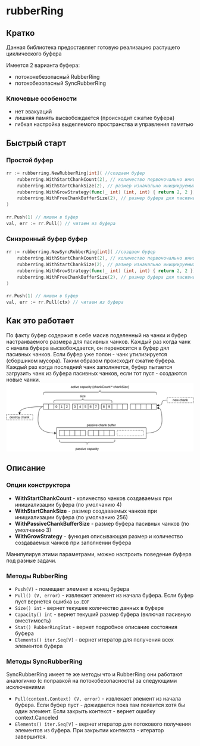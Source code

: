 # rubberRing

## Кратко

Данная библиотека предоставляет готовую реализацию растущего циклического буфера

Имеется 2 варианта буфера:
- потоконебезопасный RubberRing
- потокобезопасный SyncRubberRing

### Ключевые особености

- нет эвакуаций
- лишняя память высвобождается (происходит сжатие буфера)
- гибкая настройка выделяемого пространства и управления памятью

## Быстрый старт

### Простой буфер

```go
rr := rubberring.NewRubberRing[int]( //создаем буфер
	rubberring.WithStartChankCount(2), // количество первоночально инициируемых чанков
	rubberring.WithStartChankSize(2), // размер изначально инициируемых чанков
	rubberring.WithGrowStrategy(func(_ int) (int, int) { return 2, 2 }), // функция роста (на вход текущее капасити, возвращает размер новых чанков и их количество)
	rubberring.WithFreeChankBufferSize(2), // размер буфера для пасивных чанков
)

rr.Push(1) // пишем в буфер
val, err := rr.Pull() // читаем из буфера
```

### Синхронный буфер буфер

```go
rr := rubberring.NewSyncRubberRing[int]( //создаем буфер
	rubberring.WithStartChankCount(2), // количество первоночально инициируемых чанков
	rubberring.WithStartChankSize(2), // размер изначально инициируемых чанков
	rubberring.WithGrowStrategy(func(_ int) (int, int) { return 2, 2 }), // функция роста (на вход текущее капасити, возвращает размер новых чанков и их количество)
	rubberring.WithFreeChankBufferSize(2), // размер буфера для пасивных чанков
)

rr.Push(1) // пишем в буфер
val, err := rr.Pull(ctx) // читаем из буфера
```

## Как это работает

По факту буфер содержит в себе масив поделенный на чанки и буфер настраиваемого размера для пасивных чанков.
Каждый раз когда чанк с начала буфера высвобождается, он переносится в буфер дял пасивных чанков. Если буфер уже полон - чанк утилизируется (сборшиком мусора). Таким образом происходит сжатие буфера.
Каждый раз когда последний чанк заполняется, буфер пытается загрузить чанк из буфера пасивных чанков, если тот пуст - создаются новые чанки.
![Схема](docs/scheme.drawio.svg)


## Описание

### Опции конструктора

- **WithStartChankCount** - количество чанков создаваемых при инициализации буфера (по умолчанию 4)
- **WithStartChankSize** - размер создаваемых чанков при инициализации буфера (по умолчанию 256)
- **WithPassiveChankBufferSize** - размер буфера пасивных чанков (по умолчанию 3)
- **WithGrowStrategy** - функция описывающая размер и количество создаваемых чанков при заполнении буфера

Манипулируя этими параметрами, можно настроить поведение буфера под разные задачи.

### Методы RubberRing

- `Push(V)` - помещает элемент в конец буфера
- `Pull() (V, error)` - извлекает элемент из начала буфера. Если буфер пуст вернется ошибка `io.EOF`
- `Size() int` - вернет текушее количество данных в буфере
- `Capacity() int` - вернет текуший размер буфера (включая пасивную вместимость)
- `Stat() RubberRingStat` - вернет подробное описание состояния буфера
- `Elements() iter.Seq[V]` - вернет итератор для получения всех элементов буфера

### Методы SyncRubberRing

SyncRubberRing имеет те же методы что и RubberRing они работают аналогично (с поправкой на потокобезопасность) за следующими исключениями
- `Pull(context.Context) (V, error)` - извлекает элемент из начала буфера. Если буфер пуст - дожидается пока там появится хотя бы один элемент. Если закрыть контекст - вернет ошибку context.Canceled
- `Elements() iter.Seq[V]` - вернет итератор для потокового получения элементов из буфера. При закрытии контекста - итератор завершится.
